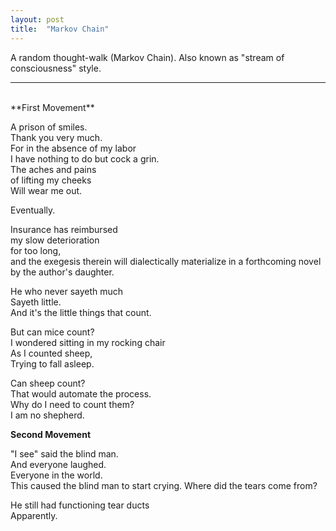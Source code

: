 ```yaml
---
layout: post
title:  "Markov Chain"
---
```


A random thought-walk (Markov Chain). Also known as "stream of consciousness" style.

----
<br>
**First Movement**

A prison of smiles.  
Thank you very much.  
For in the absence of my labor  
I have nothing to do but cock a grin.  
The aches and pains  
of lifting my cheeks  
Will wear me out.

Eventually.

Insurance has reimbursed  
my slow deterioration  
for too long,  
and the exegesis therein will dialectically materialize in a forthcoming novel  
by the author's daughter.

He who never sayeth much  
Sayeth little.  
And it's the little things that count.  

But can mice count?  
I wondered sitting in my rocking chair  
As I counted sheep,  
Trying to fall asleep.

Can sheep count?  
That would automate the process.  
Why do I need to count them?  
I am no shepherd.


**Second Movement**

"I see" said the blind man.  
And everyone laughed.  
Everyone in the world.  
This caused the blind man to start crying. Where did the tears come from?  

He still had functioning tear ducts  
Apparently.  